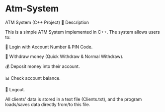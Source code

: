 # Atm-System

ATM System (C++ Project)
📌 Description

This is a simple ATM System implemented in C++.
The system allows users to:

🔐 Login with Account Number & PIN Code.

💸 Withdraw money (Quick Withdraw & Normal Withdraw).

💰 Deposit money into their account.

📊 Check account balance.

🚪 Logout.

All clients' data is stored in a text file (Clients.txt), and the program loads/saves data directly from/to this file.
